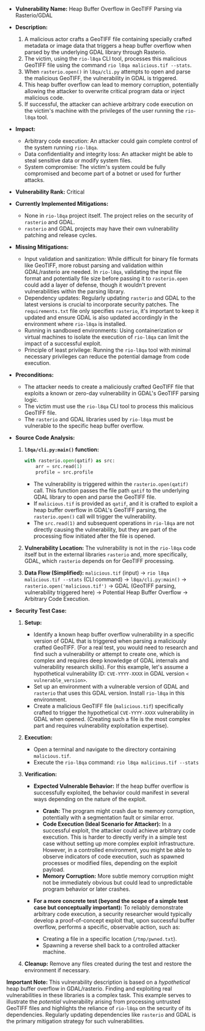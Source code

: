 - **Vulnerability Name:** Heap Buffer Overflow in GeoTIFF Parsing via Rasterio/GDAL

- **Description:**
    1. A malicious actor crafts a GeoTIFF file containing specially crafted metadata or image data that triggers a heap buffer overflow when parsed by the underlying GDAL library through Rasterio.
    2. The victim, using the `rio-l8qa` CLI tool, processes this malicious GeoTIFF file using the command `rio l8qa malicious.tif --stats`.
    3. When `rasterio.open()` in `l8qa/cli.py` attempts to open and parse the malicious GeoTIFF, the vulnerability in GDAL is triggered.
    4. This heap buffer overflow can lead to memory corruption, potentially allowing the attacker to overwrite critical program data or inject malicious code.
    5. If successful, the attacker can achieve arbitrary code execution on the victim's machine with the privileges of the user running the `rio-l8qa` tool.

- **Impact:**
    - Arbitrary code execution: An attacker could gain complete control of the system running `rio-l8qa`.
    - Data confidentiality and integrity loss: An attacker might be able to steal sensitive data or modify system files.
    - System compromise: The victim's system could be fully compromised and become part of a botnet or used for further attacks.

- **Vulnerability Rank:** Critical

- **Currently Implemented Mitigations:**
    - None in `rio-l8qa` project itself. The project relies on the security of `rasterio` and GDAL.
    - `rasterio` and GDAL projects may have their own vulnerability patching and release cycles.

- **Missing Mitigations:**
    - Input validation and sanitization: While difficult for binary file formats like GeoTIFF, more robust parsing and validation within GDAL/rasterio are needed. In `rio-l8qa`, validating the input file format and potentially file size before passing it to `rasterio.open` could add a layer of defense, though it wouldn't prevent vulnerabilities within the parsing library.
    - Dependency updates: Regularly updating `rasterio` and GDAL to the latest versions is crucial to incorporate security patches. The `requirements.txt` file only specifies `rasterio`, it's important to keep it updated and ensure GDAL is also updated accordingly in the environment where `rio-l8qa` is installed.
    - Running in sandboxed environments:  Using containerization or virtual machines to isolate the execution of `rio-l8qa` can limit the impact of a successful exploit.
    - Principle of least privilege: Running the `rio-l8qa` tool with minimal necessary privileges can reduce the potential damage from code execution.

- **Preconditions:**
    - The attacker needs to create a maliciously crafted GeoTIFF file that exploits a known or zero-day vulnerability in GDAL's GeoTIFF parsing logic.
    - The victim must use the `rio-l8qa` CLI tool to process this malicious GeoTIFF file.
    - The `rasterio` and GDAL libraries used by `rio-l8qa` must be vulnerable to the specific heap buffer overflow.

- **Source Code Analysis:**
    1. **`l8qa/cli.py:main()` function:**
       ```python
       with rasterio.open(qatif) as src:
           arr = src.read(1)
           profile = src.profile
       ```
       - The vulnerability is triggered within the `rasterio.open(qatif)` call. This function passes the file path `qatif` to the underlying GDAL library to open and parse the GeoTIFF file.
       - If `malicious.tif` is provided as `qatif`, and it is crafted to exploit a heap buffer overflow in GDAL's GeoTIFF parsing, the `rasterio.open()` call will trigger the vulnerability.
       - The `src.read(1)` and subsequent operations in `rio-l8qa` are not directly causing the vulnerability, but they are part of the processing flow initiated after the file is opened.

    2. **Vulnerability Location:** The vulnerability is not in the `rio-l8qa` code itself but in the external libraries `rasterio` and, more specifically, GDAL, which `rasterio` depends on for GeoTIFF processing.

    3. **Data Flow (Simplified):**
       `malicious.tif` (input) -> `rio l8qa malicious.tif --stats` (CLI command) -> `l8qa/cli.py:main()` -> `rasterio.open('malicious.tif')` -> GDAL (GeoTIFF parsing, vulnerability triggered here) -> Potential Heap Buffer Overflow -> Arbitrary Code Execution.

- **Security Test Case:**
    1. **Setup:**
        - Identify a known heap buffer overflow vulnerability in a specific version of GDAL that is triggered when parsing a maliciously crafted GeoTIFF. (For a real test, you would need to research and find such a vulnerability or attempt to create one, which is complex and requires deep knowledge of GDAL internals and vulnerability research skills). For this example, let's assume a hypothetical vulnerability ID: `CVE-YYYY-XXXX` in GDAL version `< vulnerable_version>`.
        - Set up an environment with a vulnerable version of GDAL and `rasterio` that uses this GDAL version. Install `rio-l8qa` in this environment.
        - Create a malicious GeoTIFF file (`malicious.tif`) specifically crafted to trigger the hypothetical `CVE-YYYY-XXXX` vulnerability in GDAL when opened. (Creating such a file is the most complex part and requires vulnerability exploitation expertise).

    2. **Execution:**
        - Open a terminal and navigate to the directory containing `malicious.tif`.
        - Execute the `rio-l8qa` command: `rio l8qa malicious.tif --stats`

    3. **Verification:**
        - **Expected Vulnerable Behavior:** If the heap buffer overflow is successfully exploited, the behavior could manifest in several ways depending on the nature of the exploit.
            - **Crash:** The program might crash due to memory corruption, potentially with a segmentation fault or similar error.
            - **Code Execution (Ideal Scenario for Attacker):** In a successful exploit, the attacker could achieve arbitrary code execution. This is harder to directly verify in a simple test case without setting up more complex exploit infrastructure.  However, in a controlled environment, you might be able to observe indicators of code execution, such as spawned processes or modified files, depending on the exploit payload.
            - **Memory Corruption:**  More subtle memory corruption might not be immediately obvious but could lead to unpredictable program behavior or later crashes.

        - **For a more concrete test (beyond the scope of a simple test case but conceptually important):** To reliably demonstrate arbitrary code execution, a security researcher would typically develop a proof-of-concept exploit that, upon successful buffer overflow, performs a specific, observable action, such as:
            - Creating a file in a specific location (`/tmp/pwned.txt`).
            - Spawning a reverse shell back to a controlled attacker machine.

    4. **Cleanup:** Remove any files created during the test and restore the environment if necessary.

**Important Note:**  This vulnerability description is based on a *hypothetical* heap buffer overflow in GDAL/rasterio.  Finding and exploiting real vulnerabilities in these libraries is a complex task. This example serves to illustrate the *potential* vulnerability arising from processing untrusted GeoTIFF files and highlights the reliance of `rio-l8qa` on the security of its dependencies. Regularly updating dependencies like `rasterio` and GDAL is the primary mitigation strategy for such vulnerabilities.